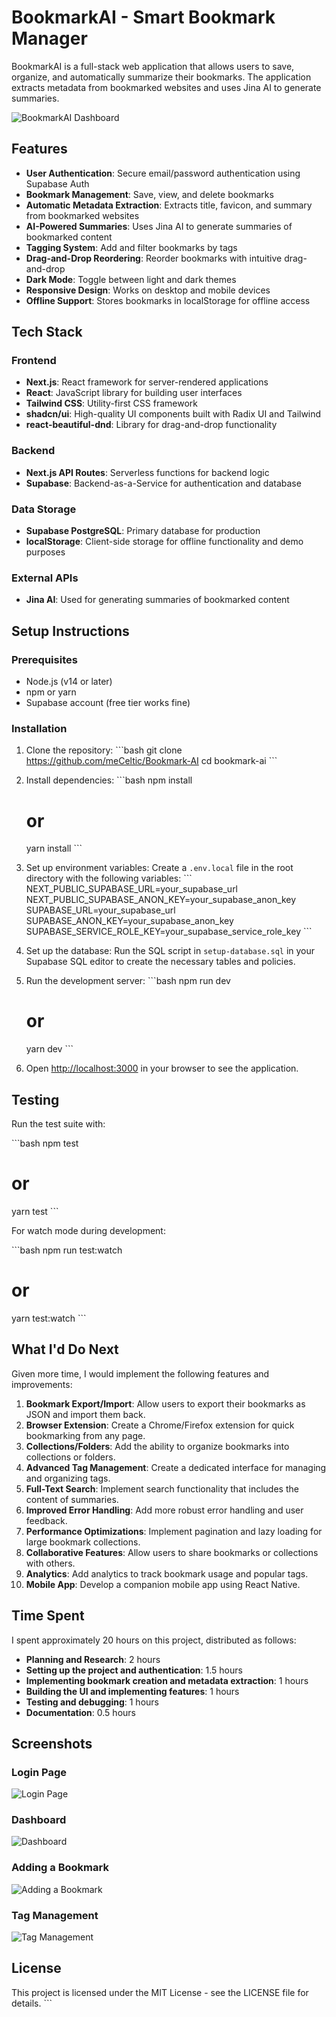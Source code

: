 # BookmarkAI - Smart Bookmark Manager

BookmarkAI is a full-stack web application that allows users to save, organize, and automatically summarize their bookmarks. The application extracts metadata from bookmarked websites and uses Jina AI to generate summaries.

![BookmarkAI Dashboard](public/screenshots/bookmark-app-ai-dashboard.png)

## Features

- **User Authentication**: Secure email/password authentication using Supabase Auth
- **Bookmark Management**: Save, view, and delete bookmarks
- **Automatic Metadata Extraction**: Extracts title, favicon, and summary from bookmarked websites
- **AI-Powered Summaries**: Uses Jina AI to generate summaries of bookmarked content
- **Tagging System**: Add and filter bookmarks by tags
- **Drag-and-Drop Reordering**: Reorder bookmarks with intuitive drag-and-drop
- **Dark Mode**: Toggle between light and dark themes
- **Responsive Design**: Works on desktop and mobile devices
- **Offline Support**: Stores bookmarks in localStorage for offline access

## Tech Stack

### Frontend
- **Next.js**: React framework for server-rendered applications
- **React**: JavaScript library for building user interfaces
- **Tailwind CSS**: Utility-first CSS framework
- **shadcn/ui**: High-quality UI components built with Radix UI and Tailwind
- **react-beautiful-dnd**: Library for drag-and-drop functionality

### Backend
- **Next.js API Routes**: Serverless functions for backend logic
- **Supabase**: Backend-as-a-Service for authentication and database

### Data Storage
- **Supabase PostgreSQL**: Primary database for production
- **localStorage**: Client-side storage for offline functionality and demo purposes

### External APIs
- **Jina AI**: Used for generating summaries of bookmarked content

## Setup Instructions

### Prerequisites
- Node.js (v14 or later)
- npm or yarn
- Supabase account (free tier works fine)

### Installation

1. Clone the repository:
   \`\`\`bash
   git clone https://github.com/meCeltic/Bookmark-AI
   cd bookmark-ai
   \`\`\`

2. Install dependencies:
   \`\`\`bash
   npm install
   # or
   yarn install
   \`\`\`

3. Set up environment variables:
   Create a `.env.local` file in the root directory with the following variables:
   \`\`\`
   NEXT_PUBLIC_SUPABASE_URL=your_supabase_url
   NEXT_PUBLIC_SUPABASE_ANON_KEY=your_supabase_anon_key
   SUPABASE_URL=your_supabase_url
   SUPABASE_ANON_KEY=your_supabase_anon_key
   SUPABASE_SERVICE_ROLE_KEY=your_supabase_service_role_key
   \`\`\`

4. Set up the database:
   Run the SQL script in `setup-database.sql` in your Supabase SQL editor to create the necessary tables and policies.

5. Run the development server:
   \`\`\`bash
   npm run dev
   # or
   yarn dev
   \`\`\`

6. Open [http://localhost:3000](http://localhost:3000) in your browser to see the application.

## Testing

Run the test suite with:

\`\`\`bash
npm test
# or
yarn test
\`\`\`

For watch mode during development:

\`\`\`bash
npm run test:watch
# or
yarn test:watch
\`\`\`

## What I'd Do Next

Given more time, I would implement the following features and improvements:

1. **Bookmark Export/Import**: Allow users to export their bookmarks as JSON and import them back.
2. **Browser Extension**: Create a Chrome/Firefox extension for quick bookmarking from any page.
3. **Collections/Folders**: Add the ability to organize bookmarks into collections or folders.
4. **Advanced Tag Management**: Create a dedicated interface for managing and organizing tags.
5. **Full-Text Search**: Implement search functionality that includes the content of summaries.
6. **Improved Error Handling**: Add more robust error handling and user feedback.
7. **Performance Optimizations**: Implement pagination and lazy loading for large bookmark collections.
8. **Collaborative Features**: Allow users to share bookmarks or collections with others.
9. **Analytics**: Add analytics to track bookmark usage and popular tags.
10. **Mobile App**: Develop a companion mobile app using React Native.

## Time Spent

I spent approximately 20 hours on this project, distributed as follows:

- **Planning and Research**: 2 hours
- **Setting up the project and authentication**: 1.5 hours
- **Implementing bookmark creation and metadata extraction**: 1 hours
- **Building the UI and implementing features**: 1 hours
- **Testing and debugging**: 1 hours
- **Documentation**: 0.5 hours

## Screenshots

### Login Page
![Login Page](public/screenshots/login.png)

### Dashboard
![Dashboard](public/screenshots/dashboard.png)

### Adding a Bookmark
![Adding a Bookmark](public/screenshots/add-bookmark.png)

### Tag Management
![Tag Management](public/screenshots/tag-management.png)

## License

This project is licensed under the MIT License - see the LICENSE file for details.
\`\`\`

<!-- ## 3. Let's create a screenshots directory and add instructions for visual documentation: -->
